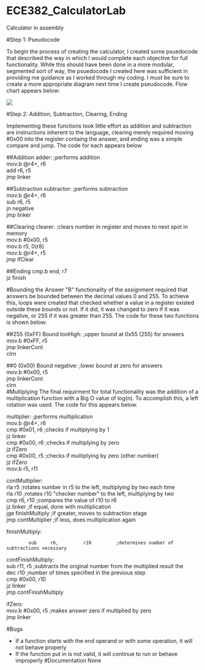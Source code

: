 ECE382_CalculatorLab
====================

Calculator in assembly

#Step 1: Pseudocode

To begin the process of creating the calculator, I created some psuedocode that described the way in which I would complete each objective for full functionality.  While this should have been done in a more modular, segmented sort of way, the psuedocode I created here was sufficient in providing me guidance as I worked through my coding.  I must be sure to create a more appropriate diagram next time I create pseudocode.  Flow chart appears below:

![](http://i47.photobucket.com/albums/f189/erik_thompson2/calculatorpseudocode_zps3f3ab06a.jpg?raw=true)

#Step 2: Addition, Subtraction, Clearing, Ending

Implementing these functions took little effort as addition and subtraction are instructions inherent to the language, clearing merely required moving #0x00 into the register containg the answer, and ending was a simple compare and jump.  The code for each appears below

##Addition
adder:										;performs addition  
mov.b	@r4+,		r6  
add		r6,			r5  
jmp		linker  

##Subtraction
subtractor:									;performs subtraction  
			mov.b	@r4+,		r6  
			sub		r6,			r5  
			jn		negative  
			jmp		linker  
			
##Clearing
clearer:									;clears number in register and moves to next spot in memory  
			mov.b	#0x00,		r5  
			mov.b	r5,			0(r8)  
			mov.b	@r4+,		r5  
			jmp		ifClear  
			
##Ending
cmp.b	end,		r7  
			jz		finish  
			
#Bounding the Answer
"B" functionality of the assignment required that answers be bounded between the decimal values 0 and 255.  To achieve this, loops were created that checked whether a value in a register existed outside these bounds or not.  If it did, it was changed to zero if it was negative, or 255 if it was greater than 255.  The code for these two functions is shown below:

##255 (0xFF) Bound
tooHigh:									;upper bound at 0x55 (255) for answers  
			mov.b	#0xFF,		r5  
			jmp	linkerCont  
			clrn  
			
##0 (0x00) Bound
negative:									;lower bound at zero for answers  
			mov.b	#0x00,		r5  
			jmp		linkerCont  
			clrn  
#Multiplying
The final requirment for total functionality was the addition of a multiplication function with a Big O value of log(n).  To accomplish this, a left rotation was used.  The code for this appears below.
  
multiplier:									;performs multiplication  
			mov.b	@r4+,		r6  
			cmp		#0x01,		r6			;checks if multiplying by 1  
			jz		linker  
			cmp		#0x00,		r6			;checks if multiplying by zero  
			jz		ifZero  
			cmp		#0x00,		r5			;checks if multiplying by zero (other number)  
			jz		ifZero  
			mov.b	r5,			r11  
  
contMultiplier:  
			rla	r5							;rotates number in r5 to the left, multiplying by two each time  
			rla	r10							;rotates r10 "checker number" to the left, multiplying by two  
			cmp		r6,			r10			;compares the value of r10 to r6  
			jz		linker					;if equal, done with multiplication  
			jge		finishMultiply			;if greater, moves to subtraction stage  
			jmp		contMultiplier			;if less, does multiplication again  
  
finishMultiply:  

			sub		r6,			r10			;determines number of subtractions necessary  
  
contFinishMultiply:  
			sub		r11,			r5		;subtracts the original number from the multiplied result the  
			dec		r10						;number of times specified in the previous step  
			cmp		#0x00,		r10  
			jz		linker  
			jmp		contFinishMultiply  
  
ifZero:  
			mov.b	#0x00,		r5			;makes answer zero if multiplied by zero  
			jmp		linker  
			
#Bugs
- If a function starts with the end operand or with some operation, it will not behave properly
- If the function put in is not valid, it will continue to run or behave improperly
#Documentation
None
